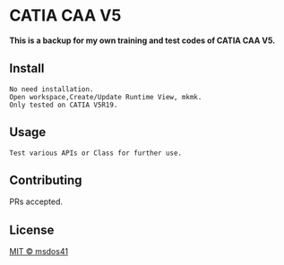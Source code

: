 # CATIA CAA V5
    
**This is a backup for my own training and test codes of CATIA CAA V5.**

## Install

    No need installation.
    Open workspace,Create/Update Runtime View, mkmk.
    Only tested on CATIA V5R19.

## Usage

    Test various APIs or Class for further use.

## Contributing

PRs accepted.

## License

[MIT © msdos41](./LICENSE)
